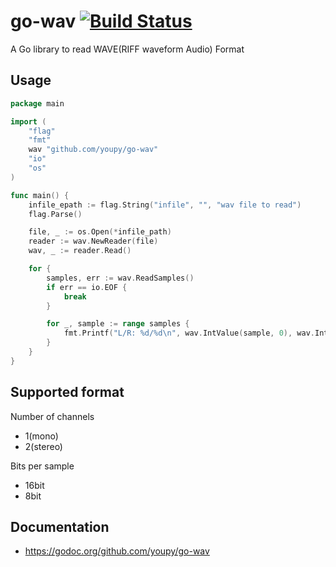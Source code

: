 # go-wav [![Build Status](https://travis-ci.org/youpy/go-wav.png?branch=master)](https://travis-ci.org/youpy/go-wav)

A Go library to read WAVE(RIFF waveform Audio) Format

## Usage

```go
package main

import (
	"flag"
	"fmt"
	wav "github.com/youpy/go-wav"
	"io"
	"os"
)

func main() {
	infile_epath := flag.String("infile", "", "wav file to read")
	flag.Parse()

	file, _ := os.Open(*infile_path)
	reader := wav.NewReader(file)
	wav, _ := reader.Read()

	for {
		samples, err := wav.ReadSamples()
		if err == io.EOF {
			break
		}

		for _, sample := range samples {
			fmt.Printf("L/R: %d/%d\n", wav.IntValue(sample, 0), wav.IntValue(sample, 1))
		}
	}
}
```

## Supported format

Number of channels

- 1(mono)
- 2(stereo)

Bits per sample

- 16bit
- 8bit

## Documentation

- https://godoc.org/github.com/youpy/go-wav
